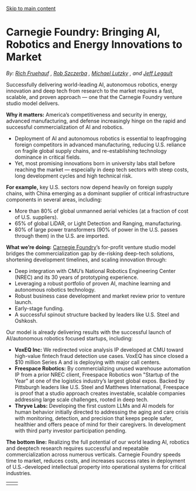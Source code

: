 [Skip to main content](https://www.cmu.edu/work-that-matters/energy-innovation/carnegie-foundry-bringing-ai-robotics-and-energy-innovations#main-content)

# Carnegie Foundry: Bringing AI, Robotics and Energy Innovations to Market

_By:_ [_Rich Fruehauf_](https://www.carnegiefoundry.com/about-us/leadership-team/member/richard-fruehauf) _,_ [_Rob Szczerba_](https://www.carnegiefoundry.com/about-us/leadership-team/member/dr-robert-j-szczerba) _,_ [_Michael Lutzky_](https://www.carnegiefoundry.com/about-us/leadership-team/member/michael-lutzky) _, and_ [_Jeff Legault_](https://www.carnegiefoundry.com/about-us/leadership-team/member/jean-francois-jeff-legault)

Successfully delivering world-leading AI, autonomous robotics, energy innovation and deep tech from research to the market requires a fast, scalable, and proven approach — one that the Carnegie Foundry venture studio model delivers.

**Why it matters:** America’s competitiveness and security in energy, advanced manufacturing, and defense increasingly hinge on the rapid and successful commercialization of AI and robotics.

- Deployment of AI and autonomous robotics is essential to leapfrogging foreign competitors in advanced manufacturing, reducing U.S. reliance on fragile global supply chains, and re-establishing technology dominance in critical fields.
- Yet, most promising innovations born in university labs stall before reaching the market — especially in deep tech sectors with steep costs, long development cycles and high technical risk.

**For example,** key U.S. sectors now depend heavily on foreign supply chains, with China emerging as a dominant supplier of critical infrastructure components in several areas, including:

- More than 80% of global unmanned aerial vehicles (at a fraction of cost of U.S. suppliers).
- 65% of global LiDAR, or Light Detection and Ranging, manufacturing.
- 80% of large power transformers (90% of power in the U.S. passes through them) in the U.S. are imported.

**What we’re doing:** [Carnegie Foundry](https://www.carnegiefoundry.com/)’s for-profit venture studio model bridges the commercialization gap by de-risking deep-tech solutions, shortening development timelines, and scaling innovation through:

- Deep integration with CMU’s National Robotics Engineering Center (NREC) and its 30 years of prototyping experience.
- Leveraging a robust portfolio of proven AI, machine learning and autonomous robotics technology.
- Robust business case development and market review prior to venture launch.
- Early-stage funding.
- A successful spinout structure backed by leaders like U.S. Steel and Oshkosh.

Our model is already delivering results with the successful launch of AI/autonomous robotics focused startups, including:

- **VoxEQ Inc:** We redirected voice analysis IP developed at CMU toward high-value fintech fraud detection use cases. VoxEQ has since closed a $10 million Series A and is deploying with major call centers.
- **Freespace Robotics:** By commercializing unused warehouse automation IP from a prior NREC client, Freespace Robotics won "Startup of the Year" at one of the logistics industry’s largest global expos. Backed by Pittsburgh leaders like U.S. Steel and Matthews International, Freespace is proof that a studio approach creates investable, scalable companies addressing large scale challenges, rooted in deep tech.
- **Thryve Labs:** Developing the first custom LLMs and AI models for human behavior initially directed to addressing the aging and care crisis with monitoring, detection, and precision that keeps people safer, healthier and offers peace of mind for their caregivers. In development with third party investor participation pending.

**The bottom line:** Realizing the full potential of our world leading AI, robotics and deeptech research requires successful and repeatable commercialization across numerous verticals. Carnegie Foundry speeds time to market, reduces costs, and increases success rates in deployment of U.S.-developed intellectual property into operational systems for critical industries.

|     |     |
| --- | --- |
|  |  |
